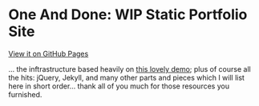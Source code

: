 One And Done: WIP Static Portfolio Site
=======================================

[View it on GitHub Pages](http://fish2000.github.io/design/)

… the inftrastructure based heavily on [this lovely demo](http://tympanus.net/Development/SlidingHeaderLayout/);
plus of course all the hits: jQuery, Jekyll, and many other parts and pieces which I will list here in short order…
thank all of you much for those resources you furnished.

